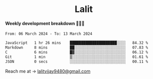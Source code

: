 <h1 align="center">Lalit</h1>

#### Weekly development breakdown 👨🏻‍💻
<!--START_SECTION:waka-->

```txt
From: 06 March 2024 - To: 13 March 2024

JavaScript   1 hr 26 mins    █████████████████████░░░░   84.32 %
Markdown     8 mins          ██░░░░░░░░░░░░░░░░░░░░░░░   07.83 %
C            6 mins          █▓░░░░░░░░░░░░░░░░░░░░░░░   06.12 %
Git          1 min           ▒░░░░░░░░░░░░░░░░░░░░░░░░   01.61 %
JSON         0 secs          ░░░░░░░░░░░░░░░░░░░░░░░░░   00.11 %
```

<!--END_SECTION:waka-->

Reach me at → lalitvijay9480@gmail.com
